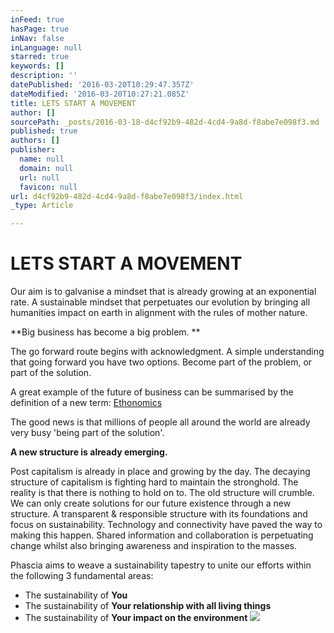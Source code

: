 ```yaml
---
inFeed: true
hasPage: true
inNav: false
inLanguage: null
starred: true
keywords: []
description: ''
datePublished: '2016-03-20T10:29:47.357Z'
dateModified: '2016-03-20T10:27:21.085Z'
title: LETS START A MOVEMENT
author: []
sourcePath: _posts/2016-03-18-d4cf92b9-482d-4cd4-9a8d-f8abe7e098f3.md
published: true
authors: []
publisher:
  name: null
  domain: null
  url: null
  favicon: null
url: d4cf92b9-482d-4cd4-9a8d-f8abe7e098f3/index.html
_type: Article

---
```

# LETS START A MOVEMENT

Our aim is to galvanise a mindset that is already growing at an exponential rate. A sustainable mindset that perpetuates our evolution by bringing all humanities impact on earth in alignment with the rules of mother nature. 

**Big business has become a big problem. **

The go forward route begins with acknowledgment.  A simple understanding that going forward you have two options. Become part of the problem, or part of the solution.

A great example of the future of business can be summarised by the definition of a new term: [Ethonomics][0]

The good news is that millions of people all around the world are already very busy 'being part of the solution'.

**A new structure is already emerging.**

Post capitalism is already in place and growing by the day. The decaying structure of capitalism is fighting hard to maintain the stronghold. The reality is that there is nothing to hold on to. The old structure will crumble. We can only create solutions for our future existence through a new structure. A transparent & responsible structure with its foundations and focus on sustainability. Technology and connectivity have paved the way to making this happen. Shared information and collaboration is perpetuating change whilst also bringing awareness and inspiration to the masses.

Phascia aims to weave a sustainability tapestry to unite our efforts within the following 3 fundamental areas:

* The sustainability of **You**
* The sustainability of **Your relationship with all living things**
* The sustainability of **Your impact on the environment**
![](https://the-grid-user-content.s3-us-west-2.amazonaws.com/f2d7e4f1-a9ce-4ce5-88f8-0e0aee057c73.jpg)

[0]: http://www.fastcompany.com/1174713/what-ethonomics